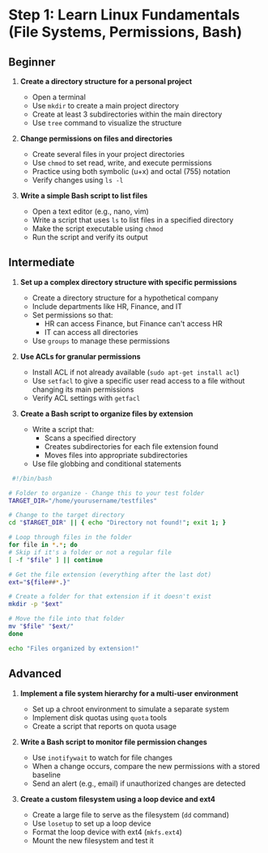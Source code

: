 # Step 1: Learn Linux Fundamentals (File Systems, Permissions, Bash)

## Beginner

1. **Create a directory structure for a personal project**
   - Open a terminal
   - Use `mkdir` to create a main project directory
   - Create at least 3 subdirectories within the main directory
   - Use `tree` command to visualize the structure

2. **Change permissions on files and directories**
   - Create several files in your project directories
   - Use `chmod` to set read, write, and execute permissions
   - Practice using both symbolic (u+x) and octal (755) notation
   - Verify changes using `ls -l`

3. **Write a simple Bash script to list files**
   - Open a text editor (e.g., nano, vim)
   - Write a script that uses `ls` to list files in a specified directory
   - Make the script executable using `chmod`
   - Run the script and verify its output

## Intermediate

1. **Set up a complex directory structure with specific permissions**
   - Create a directory structure for a hypothetical company
   - Include departments like HR, Finance, and IT
   - Set permissions so that:
     - HR can access Finance, but Finance can't access HR
     - IT can access all directories
   - Use `groups` to manage these permissions

2. **Use ACLs for granular permissions**
   - Install ACL if not already available (`sudo apt-get install acl`)
   - Use `setfacl` to give a specific user read access to a file without changing its main permissions
   - Verify ACL settings with `getfacl`

3. **Create a Bash script to organize files by extension**
   - Write a script that:
     - Scans a specified directory
     - Creates subdirectories for each file extension found
     - Moves files into appropriate subdirectories
   - Use file globbing and conditional statements
  ```bash
   #!/bin/bash

# Folder to organize - Change this to your test folder
TARGET_DIR="/home/yourusername/testfiles"

# Change to the target directory
cd "$TARGET_DIR" || { echo "Directory not found!"; exit 1; }

# Loop through files in the folder
for file in *.*; do
  # Skip if it's a folder or not a regular file
  [ -f "$file" ] || continue

  # Get the file extension (everything after the last dot)
  ext="${file##*.}"

  # Create a folder for that extension if it doesn't exist
  mkdir -p "$ext"

  # Move the file into that folder
  mv "$file" "$ext/"
done

echo "Files organized by extension!"
```

## Advanced

1. **Implement a file system hierarchy for a multi-user environment**
   - Set up a chroot environment to simulate a separate system
   - Implement disk quotas using `quota` tools
   - Create a script that reports on quota usage

2. **Write a Bash script to monitor file permission changes**
   - Use `inotifywait` to watch for file changes
   - When a change occurs, compare the new permissions with a stored baseline
   - Send an alert (e.g., email) if unauthorized changes are detected

3. **Create a custom filesystem using a loop device and ext4**
   - Create a large file to serve as the filesystem (`dd` command)
   - Use `losetup` to set up a loop device
   - Format the loop device with ext4 (`mkfs.ext4`)
   - Mount the new filesystem and test it

